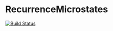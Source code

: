 # RecurrenceMicrostates

[![Build Status](https://github.com/gabriel-ferr/RecurrenceMicrostates.jl/actions/workflows/CI.yml/badge.svg?branch=main)](https://github.com/gabriel-ferr/RecurrenceMicrostates.jl/actions/workflows/CI.yml?query=branch%3Amain)
